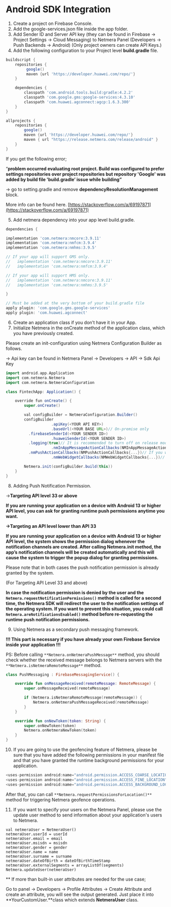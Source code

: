 # Android SDK Integration

1. Create a project on Firebase Console.
2. Add the google-services.json file inside the app folder.
3. Add Sender ID and Server API key (they can be found in Firebase → Project Settings → Cloud Messaging) to Netmera Panel (Developers → Push Backends → Android) (Only project owners can create API Keys.) 
4. Add the following configuration to your Project level **build.gradle** file. 

```groovy
buildscript {
    repositories {
         google()
         maven {url 'https://developer.huawei.com/repo/'}
    }

    dependencies {
	    classpath 'com.android.tools.build:gradle:4.2.2'
	    classpath 'com.google.gms:google-services:4.3.10'
	    classpath 'com.huawei.agconnect:agcp:1.6.3.300'
    }
}

allprojects {
    repositories {
        google()
        maven {url 'https://developer.huawei.com/repo/'}
        maven { url "https://release.netmera.com/release/android" }
    }
}
```

If you get the following error;

“**problem occurred evaluating root project. Build was configured to prefer settings repositories over project repositories but repository 'Google' was added by build file 'build.gradle’ issue while building”**

→ go to setting.gradle and remove **dependencyResolutionManagement** block. 

More info can be found here.  [https://stackoverflow.com/a/69197871](https://stackoverflow.com/a/69197871) 

5. Add netmera dependency into your app level build.gradle.

```groovy
dependencies {

implementation 'com.netmera:nmcore:3.9.11'
implementation 'com.netmera:nmfcm:3.9.4'
implementation 'com.netmera:nmhms:3.9.5'

// If your app will support GMS only. 
//   implementation 'com.netmera:nmcore:3.9.11'
//   implementation 'com.netmera:nmfcm:3.9.4'

// If your app will support HMS only. 
//   implementation 'com.netmera:nmcore:3.9.11'
//   implementation 'com.netmera:nmhms:3.9.5'

}

// Must be added at the very bottom of your build.gradle file
apply plugin: 'com.google.gms.google-services'
apply plugin: 'com.huawei.agconnect'
```

6. Create an application class if you don’t have it in your App. 
7. Initialize Netmera in the onCreate method of the application class, which you have previously created. 

Please create an init-configuration using Netmera Configuration Builder as follows.

→ Api key can be found in Netmera Panel → Developers → API → Sdk Api Key 

```groovy
import android.app.Application
import com.netmera.Netmera
import com.netmera.NetmeraConfiguration

class FintechApp: Application() {

    override fun onCreate() {
        super.onCreate()

        val configBuilder = NetmeraConfiguration.Builder()
        configBuilder
					.apiKey(<YOUR API KEY>)
					.baseUrl(<YOUR BASE URL>)// On-premise only 
          .firebaseSenderId(<YOUR SENDER ID>)
					.huaweiSenderId(<YOUR SENDER ID>)
          .logging(true)// It is recommended to turn off on release mode 
					.nmInAppMessageActionCallbacks(NMInAppMessageActionCallbacks{...})// If you want to be notified of the received In-App Messages
          .nmPushActionCallbacks(NMPushActionCallbacks{...})// If you want to be notified of the received Push Messages
					.nmWebWidgetCallbacks(NMWebWidgetCallbacks{...})// If you want to take control of Web Widgets

        Netmera.init(configBuilder.build(this))
    }
}
```

8. Adding Push Notification Permission.                                                        

→**Targeting API level 33 or above**                                                                                                        

**If you are running your application on a device with Android 13 or higher API level, you can ask for granting runtime push permissions anytime you want.** 

 **→Targeting an API level lower than API 33**                                                                                            

 **If you are running your application on a device with Android 13 or higher API level, the system shows the permission dialog whenever the notification channels are created. After calling Netmera.init method, the app’s notification channels will be created automatically and this will cause the system to trigger the popup dialog for granting permissions.**

Please note that in both cases the push notification permission is already granted by the system. 

(For Targeting API Level 33 and above)

**In case the notification permission is denied by the user and the `Netmera.requestNotificationPermissions()` method is called for a second time, the Netmera SDK will redirect the user to the notification settings of the operating system. If you want to prevent this situation, you could call `Netmera.areNotificationsEnabled()` method before re-requesting the runtime push notification permissions.**

9. Using Netmera as a secondary push messaging framework.

**!!! This part is necessary if you have already your own Firebase Service inside your application !!!**                                                               

PS: Before calling `**Netmera.onNetmeraPushMessage**` method, you should check whether the received message belongs to Netmera servers with the `**Netmera.isNetmeraRemoteMessage**` method.

```kotlin
class PushMessaging : FirebaseMessagingService() {

    override fun onMessageReceived(remoteMessage: RemoteMessage) {
        super.onMessageReceived(remoteMessage)

        if (Netmera.isNetmeraRemoteMessage(remoteMessage)) {
            Netmera.onNetmeraPushMessageReceived(remoteMessage)
        } 
    }

    override fun onNewToken(token: String) {
        super.onNewToken(token)
        Netmera.onNetmeraNewToken(token)
    }
}
```

10. If you are going to use the geofencing feature of Netmera, please be sure that you have added the following permissions in your manifest file and that you have granted the runtime background permissions for your application. 

```groovy
<uses-permission android:name="android.permission.ACCESS_COARSE_LOCATION"/>
<uses-permission android:name="android.permission.ACCESS_FINE_LOCATION" />
<uses-permission android:name="android.permission.ACCESS_BACKGROUND_LOCATION"/>

```

After that, you can call `**Netmera.requestPermissionsForLocation()**` method for triggering Netmera geofence operations.

11. If you want to specify your users on the Netmera Panel, please use the update user method to send information about your application's users to Netmera. 

```
val netmeraUser = NetmeraUser()
netmeraUser.userId = userId
netmeraUser.email = email
netmeraUser.msisdn = msisdn
netmeraUser.gender = gender
netmeraUser.name = name
netmeraUser.surname = surname
netmeraUser.dateOfBirth = dateOfBirthTimeStamp
netmeraUser.externalSegments = arrayListOf(segments)
Netmera.updateUser(netmeraUser)
```

** If more than built-in user attributes are needed for the use case;

 Go to panel → Developers → Profile Attributes → Create Attribute and create an attribute, you will see the output generated. Just place it into **YourCustomUser.**class which extends **NetmeraUser** class.
